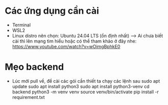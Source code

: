 # Các ứng dụng cần cài

- Terminal
- WSL2
- Linux distro nên chọn: Ubuntu 24.04 LTS (ổn định nhất)
  --> Ai chưa biết cài thì lên mạng tìm hiểu hoặc có thể tham khảo ở đây nhe:
  https://www.youtube.com/watch?v=wOimgBphkE0

# Mẹo backend

- Lúc mới pull về, để cài các gói cần thiết ta chạy các lệnh sau
  sudo apt update
  sudo apt install python3
  sudo apt install python3-venv
  cd backend
  python3 -m venv venv
  source venv/bin/activate
  pip install -r requirement.txt
